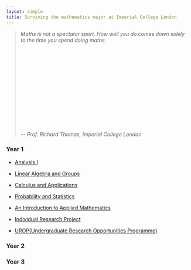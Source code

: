 ```yaml
---
layout: simple
title: Surviving the mathematics major at Imperial College London
---
```


> *Maths is not a spectator sport. How well you do comes down solely to the time you spend doing maths.*
> 
> *$$\quad$$ $$\quad$$ $$\quad$$ $$\quad$$ $$\quad$$ $$\quad$$ $$\quad$$ $$\quad$$ $$\quad$$   --  Prof. Richard Thomas, Imperial College London*


### Year 1

- [Analysis I](/study/Imperial_mathematics/year_1/Analysis_I/Analysis_I)

- [Linear Algebra and Groups](/study/Imperial_mathematics/year_1/Linear_Algebra_and_Groups/Linear_Algebra_and_Groups_main)

- [Calculus and Applications](/study/Imperial_mathematics/year_1/Calculus_and_applications/Calculus_and_Application_main)

- [Probability and Statistics](/study/Imperial_mathematics/year_1/Probability_and_Statistics/Probability_and_Statistics_main)

- [An Introduction to Applied Mathematics](/study/Imperial_mathematics/year_1/An_Introduction_to_Applied_math/AITAM)

- [Individual Research Project](/study/Imperial_mathematics/year_1/Individual_Research_Project/Individual_Research_Project_main)

- [UROP(Undergraduate Research Opportunities Programme)](/study/Imperial_mathematics/year_1/UROP/UROP_main)

### Year 2

### Year 3

